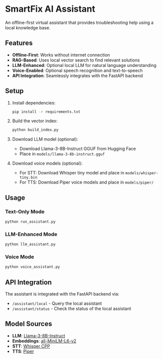 # SmartFix AI Assistant

An offline-first virtual assistant that provides troubleshooting help using a local knowledge base.

## Features

- **Offline-First**: Works without internet connection
- **RAG-Based**: Uses local vector search to find relevant solutions
- **LLM-Enhanced**: Optional local LLM for natural language understanding
- **Voice-Enabled**: Optional speech recognition and text-to-speech
- **API Integration**: Seamlessly integrates with the FastAPI backend

## Setup

1. Install dependencies:
   ```bash
   pip install -r requirements.txt
   ```

2. Build the vector index:
   ```bash
   python build_index.py
   ```

3. Download LLM model (optional):
   - Download Llama-3-8B-Instruct GGUF from Hugging Face
   - Place in `models/llama-3-8b-instruct.gguf`

4. Download voice models (optional):
   - For STT: Download Whisper tiny model and place in `models/whisper-tiny.bin`
   - For TTS: Download Piper voice models and place in `models/piper/`

## Usage

### Text-Only Mode

```bash
python run_assistant.py
```

### LLM-Enhanced Mode

```bash
python llm_assistant.py
```

### Voice Mode

```bash
python voice_assistant.py
```

## API Integration

The assistant is integrated with the FastAPI backend via:

- `/assistant/local` - Query the local assistant
- `/assistant/status` - Check the status of the local assistant

## Model Sources

- **LLM**: [Llama-3-8B-Instruct](https://huggingface.co/meta-llama/Llama-3-8B-Instruct)
- **Embeddings**: [all-MiniLM-L6-v2](https://huggingface.co/sentence-transformers/all-MiniLM-L6-v2)
- **STT**: [Whisper CPP](https://github.com/ggerganov/whisper.cpp)
- **TTS**: [Piper](https://github.com/rhasspy/piper)
